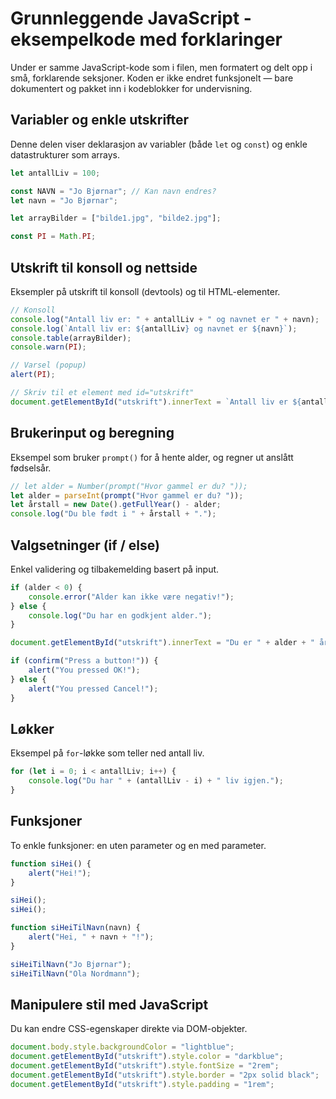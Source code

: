 # Grunnleggende JavaScript - eksempelkode med forklaringer

Under er samme JavaScript-kode som i filen, men formatert og delt opp i små, forklarende seksjoner. Koden er ikke endret funksjonelt — bare dokumentert og pakket inn i kodeblokker for undervisning.

## Variabler og enkle utskrifter

Denne delen viser deklarasjon av variabler (både `let` og `const`) og enkle datastrukturer som arrays.

```javascript
let antallLiv = 100;

const NAVN = "Jo Bjørnar"; // Kan navn endres?
let navn = "Jo Bjørnar";

let arrayBilder = ["bilde1.jpg", "bilde2.jpg"];

const PI = Math.PI;
```

## Utskrift til konsoll og nettside

Eksempler på utskrift til konsoll (devtools) og til HTML-elementer.

```javascript
// Konsoll
console.log("Antall liv er: " + antallLiv + " og navnet er " + navn);
console.log(`Antall liv er: ${antallLiv} og navnet er ${navn}`);
console.table(arrayBilder);
console.warn(PI);

// Varsel (popup)
alert(PI);

// Skriv til et element med id="utskrift"
document.getElementById("utskrift").innerText = `Antall liv er ${antallLiv} og navnet er ${navn}!`;
```

## Brukerinput og beregning

Eksempel som bruker `prompt()` for å hente alder, og regner ut anslått fødselsår.

```javascript
// let alder = Number(prompt("Hvor gammel er du? "));
let alder = parseInt(prompt("Hvor gammel er du? "));
let årstall = new Date().getFullYear() - alder;
console.log("Du ble født i " + årstall + ".");
```

## Valgsetninger (if / else)

Enkel validering og tilbakemelding basert på input.

```javascript
if (alder < 0) {
    console.error("Alder kan ikke være negativ!");
} else {
    console.log("Du har en godkjent alder.");
}

document.getElementById("utskrift").innerText = "Du er " + alder + " år gammel.";

if (confirm("Press a button!")) {
    alert("You pressed OK!");
} else {
    alert("You pressed Cancel!");
}
```

## Løkker

Eksempel på `for`-løkke som teller ned antall liv.

```javascript
for (let i = 0; i < antallLiv; i++) {
    console.log("Du har " + (antallLiv - i) + " liv igjen.");
}
```

## Funksjoner

To enkle funksjoner: en uten parameter og en med parameter.

```javascript
function siHei() {
    alert("Hei!");
}

siHei();
siHei();

function siHeiTilNavn(navn) {
    alert("Hei, " + navn + "!");
}

siHeiTilNavn("Jo Bjørnar");
siHeiTilNavn("Ola Nordmann");
```

## Manipulere stil med JavaScript

Du kan endre CSS-egenskaper direkte via DOM-objekter.

```javascript
document.body.style.backgroundColor = "lightblue";
document.getElementById("utskrift").style.color = "darkblue";
document.getElementById("utskrift").style.fontSize = "2rem";
document.getElementById("utskrift").style.border = "2px solid black";
document.getElementById("utskrift").style.padding = "1rem";
```
